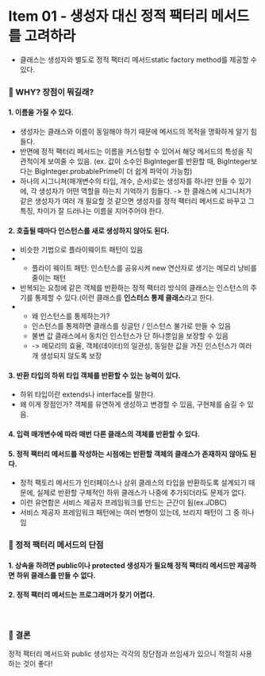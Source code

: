 # Item 01 - 생성자 대신 정적 팩터리 메서드를 고려하라

-  클래스는 생성자와 별도로 정적 팩터리 메서드static factory method를 제공할 수 있다.

### 🧐 WHY? 장점이 뭐길래?
#### 1. 이름을 가질 수 있다.
- 생성자는 클래스와 이름이 동일해야 하기 때문에 메서드의 목적을 명확하게 알기 힘들다.
- 반면에 정적 팩터리 메서드는 이름을 커스텀할 수 있어서 해당 메서드의 특성을 직관적이게 보여줄 수 있음.
(ex. 값이 소수인 BigInteger를 반환할 때, BigInteger보다는 BigInteger.probablePrime이 더 쉽게 파악이 가능함)
- 하나의 시그니쳐(매개변수의 타입, 개수, 순서)로는 생성자를 하나만 만들 수 있기에, 각 생성자가 어떤 역할을 하는지 기억하기 힘들다.
  -> 한 클래스에 시그니처가 같은 생성자가 여러 개 필요할 것 같으면 생성자를 정적 팩터리 메서드로 바꾸고 그 특징, 차이가 잘 드러나는 이름을 지어주어야 한다.
#### 2. 호출될 때마다 인스턴스를 새로 생성하지 않아도 된다.
  - 비슷한 기법으로 플라이웨이트 패턴이 있음
  - - 플라이 웨이트 패턴: 인스턴스를 공유시켜 new 연산자로 생기는 메모리 낭비를 줄이는 패턴
  - 반복되는 요청에 같은 객체를 반환하는 정적 팩터리 방식의 클래스는 인스턴스의 주기를 통제할 수 있다.(이런 클래스를 **인스터스 통제 클래스**라고 한다.
  - - 왜 인스턴스를 통제하는가?
    - 인스턴스를 통제하면 클래스를 싱글턴 / 인스턴스 불가로 만들 수 있음
    - 불변 값 클래스에서 동치인 인스턴스가 단 하나뿐임을 보장할 수 있음
    - -> 메모리의 효율, 객체(데이터)의 일관성, 동일한 값을 가진 인스턴스가 여러 개 생성되지 않도록 보장
#### 3. 반환 타입의 하위 타입 객체를 반환할 수 있는 능력이 있다.
 - 하위 타입이란 extends나 interface를 말한다.
 - 왜 이게 장점인가? 객체를 유연하게 생성하고 변경할 수 있음, 구현체를 숨길 수 있음.
#### 4. 입력 매개변수에 따라 매번 다른 클래스의 객체를 반환할 수 있다.
#### 5. 정적 팩터리 메서드를 작성하는 시점에는 반환할 객체의 클래스가 존재하지 않아도 된다.
  - 정적 팩토리 메서드가 인터페이스나 상위 클래스의 타입을 반환하도록 설계되기 때문에, 실제로 반환할 구체적인 하위 클래스가 나중에 추가되더라도 문제가 없다.
  - 이런 유연함은 서비스 제공자 프레임워크를 만드는 근간이 됨(ex.JDBC)
  - 서비스 제공자 프레임워크 패턴에는 여러 변형이 있는데, 브리지 패턴이 그 중 하나임
### 🧐 정적 팩터리 메서드의 단점
#### 1. 상속을 하려면 public이나 protected 생성자가 필요해 정적 팩터리 메서드만 제공하면 하위 클래스를 만들 수 없다.
#### 2. 정적 팩터리 메서드는 프로그래머가 찾기 어렵다.
</br>

### 🚩 결론
정적 팩터리 메서드와 public 생성자는 각각의 장단점과 쓰임새가 있으니 적절히 사용하는 것이 좋다!
